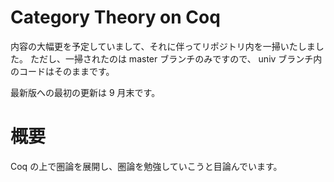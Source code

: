 Category Theory on Coq
========

内容の大幅更を予定していまして、それに伴ってリポジトリ内を一掃いたしました。
ただし、一掃されたのは master ブランチのみですので、
univ ブランチ内のコードはそのままです。

最新版への最初の更新は 9 月末です。

# 概要

Coq の上で圏論を展開し、圏論を勉強していこうと目論んでいます。
